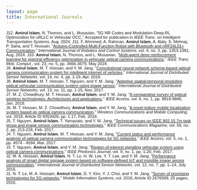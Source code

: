 ```yaml
---
layout: page
title: International Journals 
---
```

<span style="font-family:sans-serif; font-size:.8em;"> J12. **Amirul Islam**, N. Thomos, and L. Musavian, "5G NR Codes and Modulation Deep-RL Optimization for uRLLC in Vehicular OCC," Accepted for publication in _IEEE Trans. on Intelligent Transportation Systems_, Aug. 2024.  </span> 
<span style="font-family:sans-serif; font-size:.8em;"> J11. F. Ahmmed, A. Rahman, **Amirul Islam**, A. Alaly, S. Mehnaj, P. Saha, and T. Hossain, "[Arduino-Controlled Multi-Function Robot with Bluetooth and nRF24L01+ Communication](https://pubs2.ascee.org/index.php/IJRCS/article/view/1517/pdf)," _International Journal of Robotics and Control Systems_, vol. 4, no. 3, pp. 1353-1381, Aug. 2024.  </span> 
<span style="font-family:sans-serif; font-size:.8em;"> J10. **Amirul Islam**, N. Thomos, and L. Musavian, "[Multi-agent deep reinforcement learning for spectral efficiency optimization in vehicular optical camera communications](https://ieeexplore.ieee.org/stamp/stamp.jsp?tp=&arnumber=10130324)," _IEEE Trans. Mob. Comput._, vol. 23, no. 5, pp. 3666-3679, May 2024.  </span>   
<span style="font-family:sans-serif; font-size:.8em;"> J9. **Amirul Islam**, M. T. Hossan, and Y. M. Jang, "[Convolutional neural network scheme-based optical camera communication system for intelligent internet of vehicles](https://journals.sagepub.com/doi/10.1177/1550147718770153)," _International Journal of Distributed Sensor Networks_, vol. 14, no. 4, pp. 1-19, Apr. 2018.  </span>  
<span style="font-family:sans-serif; font-size:.8em;"> J8. **Amirul Islam**, M. T. Hossan, T. Nguyen, and Y. M. Jang, "[Adaptive spatial-temporal resolution optical vehicular communication system using image sensor](https://journals.sagepub.com/doi/full/10.1177/1550147717743698)," _International Journal of Distributed Sensor Networks_, vol. 13, no. 11, pp. 1-15, Nov. 2017. </span>   
<span style="font-family:sans-serif; font-size:.8em;"> J7. M. Z. Chowdhury, M. T. Hossan, **Amirul Islam**, and Y. M. Jang, "[A comparative survey of pptical wireless technologies: Architectures and applications](https://ieeexplore.ieee.org/stamp/stamp.jsp?arnumber=8259465)," _IEEE Access_, vol. 6, no. 1, pp. 9819-9840, Jan. 2018.  </span>   
<span style="font-family:sans-serif; font-size:.8em;"> J6. M. T. Hossan, M. Z. Chowdhury, **Amirul Islam**, and Y. M. Jang, "[A novel indoor mobile localization system based on optical camera communication](https://www.hindawi.com/journals/wcmc/2018/9353428/)," _Wireless Communications and Mobile Computing_, vol. 2018, Article ID 9353428, pp. 1-17, Feb. 2018.  </span>   
<span style="font-family:sans-serif; font-size:.8em;"> J5. T. Nguyen, **Amirul Islam**, T. Yamazato, and Y. M. Jang, "[Technical issues on IEEE 802.15.7m task group and image sensor communication technologies](https://ieeexplore.ieee.org/document/8291141)," _IEEE Communications Magazine_, vol. 56, no. 2, pp. 213-218, Feb. 2017.  </span>   
<span style="font-family:sans-serif; font-size:.8em;"> J4. T. Nguyen, **Amirul Islam**, M. T. Hossan, and Y. M. Jang, "[Current status and performance analysis of optical camera communication technologies for 5G networks](https://ieeexplore.ieee.org/document/7890427)," _IEEE Access_, vol. 5, no. 1, pp. 4574 - 4594, Mar. 2017. </span>    
<span style="font-family:sans-serif; font-size:.8em;"> J3. T. Nguyen, **Amirul Islam**, and Y. M. Jang, "[Region-of-interest signaling vehicular system using optical camera communications](https://ieeexplore.ieee.org/document/7801077)," _IEEE Photonics Journal_, vol. 9, no. 1, pp. 1-20, Feb. 2017.  </span>   
<span style="font-family:sans-serif; font-size:.8em;"> J2. M. A. Hossain, **Amirul Islam**, N. T. Le, H. W. Lee, Y. T. Lee, and Y. M. Jang, "[Performance analysis of smart digital signage system based on software-defined IoT and invisible image sensor communication](https://journals.sagepub.com/doi/10.1177/1550147716657926)," _International Journal of Distributed Sensor Networks_,  vol. 12, no. 7, pp. 1–14, July 2016.  </span>   
<span style="font-family:sans-serif; font-size:.8em;"> J1. N. T. Le, M. A. Hossain, **Amirul Islam**, D. Y. Kim, Y. J. Choi, and Y. M. Jang, "[Survey of promising technologies for 5G networks](https://www.hindawi.com/journals/misy/2016/2676589/)," _Mobile Information Systems_, vol. 2016, Article ID 2676589, 25 pages, 2016.  </span>   
